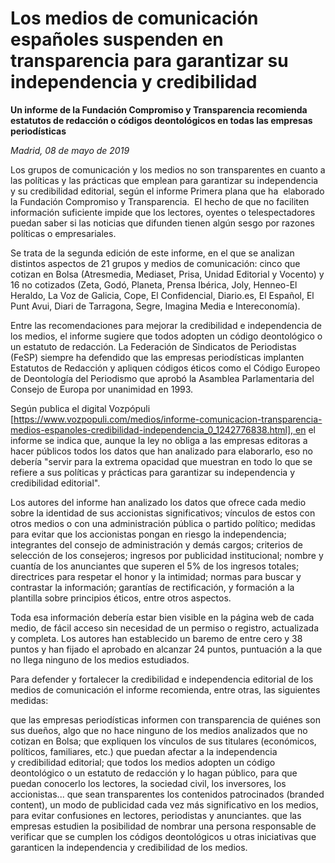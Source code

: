 # Los medios de comunicación españoles suspenden en transparencia para garantizar su independencia y credibilidad

**Un informe de la Fundación Compromiso y Transparencia recomienda estatutos de redacción o códigos deontológicos en todas las empresas periodísticas**

*Madrid, 08 de mayo de 2019*

Los grupos de comunicación y los medios no son transparentes en cuanto a las políticas y las prácticas que emplean para garantizar su independencia y su credibilidad editorial, según el informe Primera plana que ha  elaborado la Fundación Compromiso y Transparencia.  El hecho de que no faciliten información suficiente impide que los lectores, oyentes o telespectadores puedan saber si las noticias que difunden tienen algún sesgo por razones políticas o empresariales.

Se trata de la segunda edición de este informe, en el que se analizan distintos aspectos de 21 grupos y medios de comunicación: cinco que cotizan en Bolsa (Atresmedia, Mediaset, Prisa, Unidad Editorial y Vocento) y 16 no cotizados (Zeta, Godó, Planeta, Prensa Ibérica, Joly, Henneo-El Heraldo, La Voz de Galicia, Cope, El Confidencial, Diario.es, El Español, El Punt Avui, Diari de Tarragona, Segre, Imagina Media e Intereconomía).

Entre las recomendaciones para mejorar la credibilidad e independencia de los medios, el informe sugiere que todos adopten un código deontológico o un estatuto de redacción. La Federación de Sindicatos de Periodistas (FeSP) siempre ha defendido que las empresas periodísticas implanten Estatutos de Redacción y apliquen códigos éticos como el Código Europeo de Deontología del Periodismo que aprobó la Asamblea Parlamentaria del Consejo de Europa por unanimidad en 1993.

Según publica el digital Vozpópuli [https://www.vozpopuli.com/medios/informe-comunicacion-transparencia-medios-espanoles-credibilidad-independencia_0_1242776838.html], en el informe se indica que, aunque la ley no obliga a las empresas editoras a hacer públicos todos los datos que han analizado para elaborarlo, eso no debería "servir para la extrema opacidad que muestran en todo lo que se refiere a sus políticas y prácticas para garantizar su independencia y credibilidad editorial".

Los autores del informe han analizado los datos que ofrece cada medio sobre la identidad de sus accionistas significativos; vínculos de estos con otros medios o con una administración pública o partido político; medidas para evitar que los accionistas pongan en riesgo la independencia; integrantes del consejo de administración y demás cargos; criterios de selección de los consejeros; ingresos por publicidad institucional; nombre y cuantía de los anunciantes que superen el 5% de los ingresos totales; directrices para respetar el honor y la intimidad; normas para buscar y contrastar la información; garantías de rectificación, y formación a la plantilla sobre principios éticos, entre otros aspectos.

Toda esa información debería estar bien visible en la página web de cada medio, de fácil acceso sin necesidad de un permiso o registro, actualizada y completa. Los autores han establecido un baremo de entre cero y 38 puntos y han fijado el aprobado en alcanzar 24 puntos, puntuación a la que no llega ninguno de los medios estudiados.

Para defender y fortalecer la credibilidad e independencia editorial de los medios de comunicación el informe recomienda, entre otras, las siguientes medidas:

que las empresas periodísticas informen con transparencia de quiénes son sus dueños, algo que no hace ninguno de los medios analizados que no cotizan en Bolsa;
que expliquen los vínculos de sus titulares (económicos, políticos, familiares, etc.) que puedan afectar a la independencia y credibilidad editorial;
que todos los medios adopten un código deontológico o un estatuto de redacción y lo hagan público, para que puedan conocerlo los lectores, la sociedad civil, los inversores, los accionistas...
que sean transparentes los contenidos patrocinados (branded content), un modo de publicidad cada vez más significativo en los medios, para evitar confusiones en lectores, periodistas y anunciantes.
que las empresas estudien la posibilidad de nombrar una persona responsable de verificar que se cumplen los códigos deontológicos u otras iniciativas que garanticen la independencia y credibilidad de los medios.
